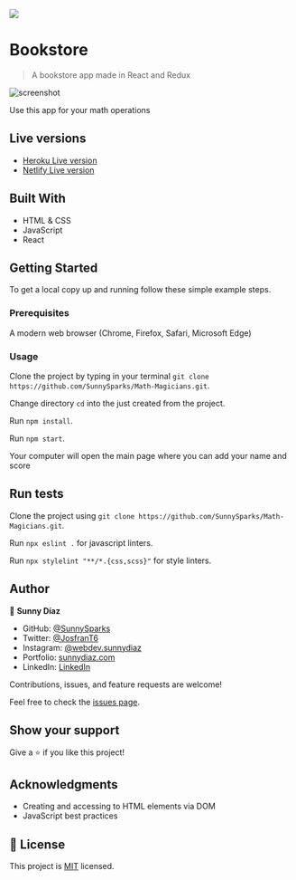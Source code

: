 ![](https://img.shields.io/badge/Microverse-blueviolet)

# Bookstore

> A bookstore app made in React and Redux

![screenshot](./img.png)

Use this app for your math operations

## Live versions

- [Heroku Live version](https://math-magicians-neon.herokuapp.com)
- [Netlify Live version](https://admiring-lumiere-fc068e.netlify.app/calculator)

## Built With

- HTML & CSS
- JavaScript
- React

## Getting Started


To get a local copy up and running follow these simple example steps.

### Prerequisites
 A modern web browser (Chrome, Firefox, Safari, Microsoft Edge)


### Usage
 Clone the project by typing in your terminal `git clone https://github.com/SunnySparks/Math-Magicians.git`.

 Change directory `cd` into the just created from the project.

 Run `npm install`.
 
 Run `npm start`.

 Your computer will open the main page where you can add your name and score
 
## Run tests
 Clone the project using `git clone https://github.com/SunnySparks/Math-Magicians.git`.

 Run `npx eslint .` for javascript linters.

 Run `npx stylelint "**/*.{css,scss}"` for style linters.


## Author

👤 **Sunny Díaz**

- GitHub: [@SunnySparks](https://github.com/SunnySparks)
- Twitter: [@JosfranT6](https://twitter.com/JosFranT6)
- Instagram: [@webdev.sunnydiaz](https://www.instagram.com/webdev.sunnydiaz/)
- Portfolio: [sunnydiaz.com](https://sunnydiaz.com/)
- LinkedIn: [LinkedIn](https://www.linkedin.com/in/jose-f-silva/)


Contributions, issues, and feature requests are welcome!

Feel free to check the [issues page](https://github.com/SunnySparks/Math-Magicians/issues).

## Show your support

Give a ⭐️ if you like this project!

## Acknowledgments

- Creating and accessing to HTML elements via DOM
- JavaScript best practices

## 📝 License

This project is [MIT](./MIT.md) licensed.
